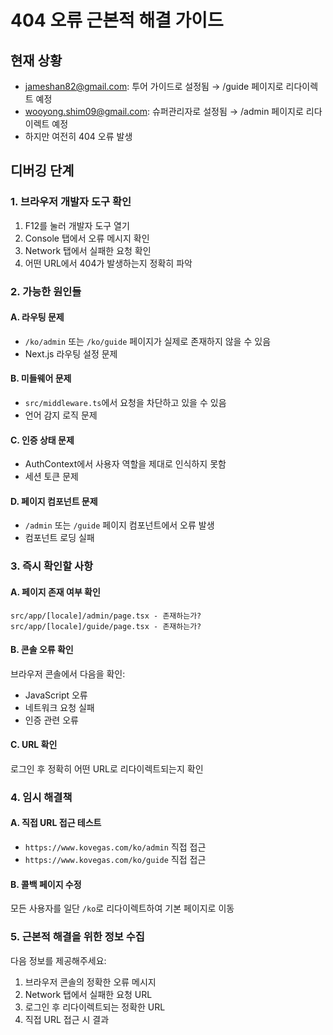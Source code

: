 # 404 오류 근본적 해결 가이드

## 현재 상황
- jameshan82@gmail.com: 투어 가이드로 설정됨 → /guide 페이지로 리다이렉트 예정
- wooyong.shim09@gmail.com: 슈퍼관리자로 설정됨 → /admin 페이지로 리다이렉트 예정
- 하지만 여전히 404 오류 발생

## 디버깅 단계

### 1. 브라우저 개발자 도구 확인
1. F12를 눌러 개발자 도구 열기
2. Console 탭에서 오류 메시지 확인
3. Network 탭에서 실패한 요청 확인
4. 어떤 URL에서 404가 발생하는지 정확히 파악

### 2. 가능한 원인들

#### A. 라우팅 문제
- `/ko/admin` 또는 `/ko/guide` 페이지가 실제로 존재하지 않을 수 있음
- Next.js 라우팅 설정 문제

#### B. 미들웨어 문제
- `src/middleware.ts`에서 요청을 차단하고 있을 수 있음
- 언어 감지 로직 문제

#### C. 인증 상태 문제
- AuthContext에서 사용자 역할을 제대로 인식하지 못함
- 세션 토큰 문제

#### D. 페이지 컴포넌트 문제
- `/admin` 또는 `/guide` 페이지 컴포넌트에서 오류 발생
- 컴포넌트 로딩 실패

### 3. 즉시 확인할 사항

#### A. 페이지 존재 여부 확인
```
src/app/[locale]/admin/page.tsx - 존재하는가?
src/app/[locale]/guide/page.tsx - 존재하는가?
```

#### B. 콘솔 오류 확인
브라우저 콘솔에서 다음을 확인:
- JavaScript 오류
- 네트워크 요청 실패
- 인증 관련 오류

#### C. URL 확인
로그인 후 정확히 어떤 URL로 리다이렉트되는지 확인

### 4. 임시 해결책

#### A. 직접 URL 접근 테스트
- `https://www.kovegas.com/ko/admin` 직접 접근
- `https://www.kovegas.com/ko/guide` 직접 접근

#### B. 콜백 페이지 수정
모든 사용자를 일단 `/ko`로 리다이렉트하여 기본 페이지로 이동

### 5. 근본적 해결을 위한 정보 수집

다음 정보를 제공해주세요:
1. 브라우저 콘솔의 정확한 오류 메시지
2. Network 탭에서 실패한 요청 URL
3. 로그인 후 리다이렉트되는 정확한 URL
4. 직접 URL 접근 시 결과
